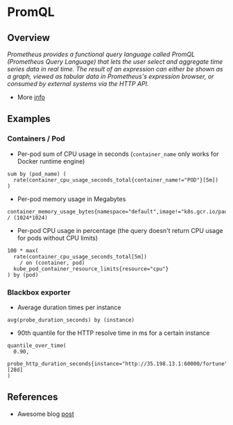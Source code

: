 # PromQL

## Overview

_Prometheus provides a functional query language called PromQL (Prometheus Query Language) that lets the user select and aggregate time series data in real time. The result of an expression can either be shown as a graph, viewed as tabular data in Prometheus's expression browser, or consumed by external systems via the HTTP API._

* More [info](https://prometheus.io/docs/prometheus/latest/querying/basics/)

## Examples

### Containers / Pod

* Per-pod sum of CPU usage in seconds (`container_name` only works for Docker runtime engine)
```
sum by (pod_name) (
  rate(container_cpu_usage_seconds_total{container_name!="POD"}[5m])
)
```

* Per-pod memory usage in Megabytes
```
container_memory_usage_bytes{namespace="default",image!="k8s.gcr.io/pause:3.5",name!=""} / (1024*1024)
```

* Per-pod CPU usage in percentage (the query doesn't return CPU usage for pods without CPU limits)

```
100 * max(
  rate(container_cpu_usage_seconds_total[5m])
    / on (container, pod)
  kube_pod_container_resource_limits{resource="cpu"}
) by (pod)
```

### Blackbox exporter

* Average duration times per instance

```
avg(probe_duration_seconds) by (instance)
```

* 90th quantile for the HTTP resolve time in ms for a certain instance

```
quantile_over_time(
  0.90,
  probe_http_duration_seconds{instance="http://35.198.13.1:60000/fortune",phase="resolve"}[28d]
)
```

## References

* Awesome blog [post](https://blog.freshtracks.io/a-deep-dive-into-kubernetes-metrics-b190cc97f0f6)
